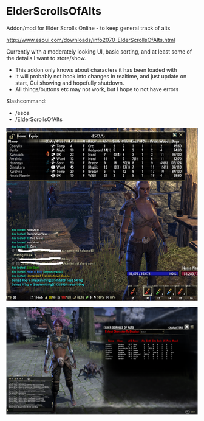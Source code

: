 # ElderScrollsOfAlts
Addon/mod for Elder Scrolls Online - to keep general track of alts

http://www.esoui.com/downloads/info2070-ElderScrollsOfAlts.html


Currently with a moderately looking UI, basic sorting, and at least some of the details I want to store/show.
* This addon only knows about characters it has been loaded with
* It will probably not hook into changes in realtime, and just update on start, Gui showing and hopefully shutdown.
* All things/buttons etc may not work, but I hope to not have errors

Slashcommand:
* /esoa
* /ElderScrollsOfAlts

![Image of my current UI](Screenshots/esoa_screenshot5.png?raw=true "UI/Display" )

![Image of my current bad UI, but at least you get what its going for](Screenshots/esoa_screenshot2.png?raw=true "Alpha UI/Display" )

